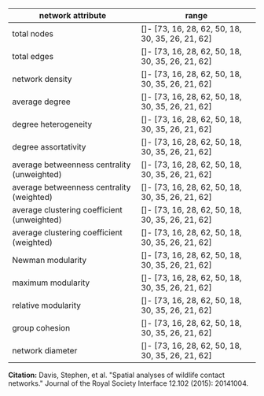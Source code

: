 network attribute|range
---|---
total nodes|[]- [73, 16, 28, 62, 50, 18, 30, 35, 26, 21, 62]
total edges|[]- [73, 16, 28, 62, 50, 18, 30, 35, 26, 21, 62]
network density|[]- [73, 16, 28, 62, 50, 18, 30, 35, 26, 21, 62]
average degree|[]- [73, 16, 28, 62, 50, 18, 30, 35, 26, 21, 62]
degree heterogeneity|[]- [73, 16, 28, 62, 50, 18, 30, 35, 26, 21, 62]
degree assortativity|[]- [73, 16, 28, 62, 50, 18, 30, 35, 26, 21, 62]
average betweenness centrality (unweighted)|[]- [73, 16, 28, 62, 50, 18, 30, 35, 26, 21, 62]
average betweenness centrality (weighted)|[]- [73, 16, 28, 62, 50, 18, 30, 35, 26, 21, 62]
average clustering coefficient (unweighted)|[]- [73, 16, 28, 62, 50, 18, 30, 35, 26, 21, 62]
average clustering coefficient (weighted)|[]- [73, 16, 28, 62, 50, 18, 30, 35, 26, 21, 62]
Newman modularity|[]- [73, 16, 28, 62, 50, 18, 30, 35, 26, 21, 62]
maximum modularity|[]- [73, 16, 28, 62, 50, 18, 30, 35, 26, 21, 62]
relative modularity|[]- [73, 16, 28, 62, 50, 18, 30, 35, 26, 21, 62]
group cohesion|[]- [73, 16, 28, 62, 50, 18, 30, 35, 26, 21, 62]
network diameter|[]- [73, 16, 28, 62, 50, 18, 30, 35, 26, 21, 62]
**Citation:** Davis, Stephen, et al. "Spatial analyses of wildlife contact networks." Journal of the Royal Society Interface 12.102 (2015): 20141004.